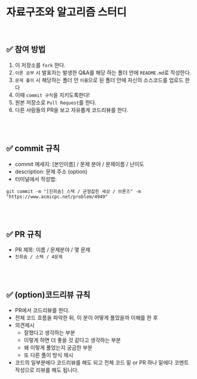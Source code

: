 # 자료구조와 알고리즘 스터디

<br />

## ✅ 참여 방법
1. 이 저장소를 `fork` 한다.
2. `이론 공부` 시 발표자는 발생한 Q&A를 해당 하는 폴더 안에 `README.md`로 작성한다.
3. `문제 풀이` 시 해당하는 폴더 안 `이름`으로 된 폴더 안에 자신의 소스코드를 업로드 한다
6. 이때 `commit 규칙`을 지키도록한다!
7. 원본 저장소로 `Pull Request`를 한다.
8. 다른 사람들의 PR을 보고 자유롭게 코드리뷰를 한다.

<br />
<br />

## ✅ commit 규칙
- commit 메세지: [본인이름] / 문제 분야 / 문제이름 / 난이도 
- description: 문제 주소 (option)
- 터미널에서 작성법: 
```
git commit -m "[진희솜] 스택 / 균형잡힌 세상 / 브론즈" -m "https://www.acmicpc.net/problem/4949"
```


<br />
<br />

## ✅ PR 규칙
- PR 제목: 이름 / 문제분야 / 몇 문제
-  ```진희솜 / 스택 / 4문제 ```



<br />
<br />

## ✅ (option)코드리뷰 규칙
- PR에서 코드리뷰를 한다.
- 전체 코드 흐름을 파악한 뒤, 이 분이 어떻게 풀었을까 이해를 한 후 
- 의견제시
  -   잘했다고 생각하는 부분
  -   이렇게 하면 더 좋을 것 같다고 생각하는 부분
  -   왜 이렇게 풀었는지 궁금한 부분
  -   또 다른 풀이 방식 제시
- 코드의 일부분에다 코드리뷰를 해도 되고 전체 코드 밑 or PR 하나 밑에다 코멘트 작성으로 리뷰를 해도 됩니다.